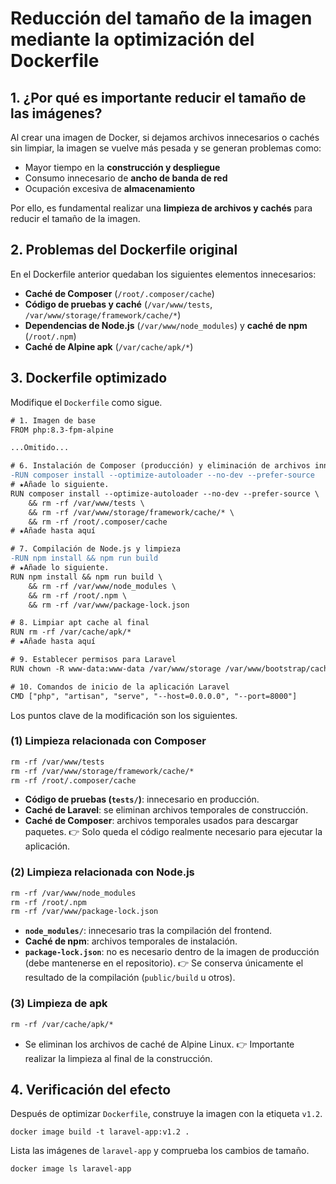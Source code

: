 # Reducción del tamaño de la imagen mediante la optimización del Dockerfile

## 1. ¿Por qué es importante reducir el tamaño de las imágenes?

Al crear una imagen de Docker, si dejamos archivos innecesarios o cachés sin limpiar, la imagen se vuelve más pesada y se generan problemas como:

* Mayor tiempo en la **construcción y despliegue**
* Consumo innecesario de **ancho de banda de red**
* Ocupación excesiva de **almacenamiento**

Por ello, es fundamental realizar una **limpieza de archivos y cachés** para reducir el tamaño de la imagen.

## 2. Problemas del Dockerfile original

En el Dockerfile anterior quedaban los siguientes elementos innecesarios:

* **Caché de Composer** (`/root/.composer/cache`)
* **Código de pruebas y caché** (`/var/www/tests`, `/var/www/storage/framework/cache/*`)
* **Dependencias de Node.js** (`/var/www/node_modules`) y **caché de npm** (`/root/.npm`)
* **Caché de Alpine apk** (`/var/cache/apk/*`)

## 3. Dockerfile optimizado
Modifique el `Dockerfile` como sigue.
```diff
# 1. Imagen de base
FROM php:8.3-fpm-alpine

...Omitido...

# 6. Instalación de Composer (producción) y eliminación de archivos innecesarios
-RUN composer install --optimize-autoloader --no-dev --prefer-source
# ★Añade lo siguiente.
RUN composer install --optimize-autoloader --no-dev --prefer-source \
    && rm -rf /var/www/tests \
    && rm -rf /var/www/storage/framework/cache/* \
    && rm -rf /root/.composer/cache
# ★Añade hasta aquí

# 7. Compilación de Node.js y limpieza
-RUN npm install && npm run build
# ★Añade lo siguiente.
RUN npm install && npm run build \
    && rm -rf /var/www/node_modules \
    && rm -rf /root/.npm \
    && rm -rf /var/www/package-lock.json

# 8. Limpiar apt cache al final
RUN rm -rf /var/cache/apk/*
# ★Añade hasta aquí

# 9. Establecer permisos para Laravel
RUN chown -R www-data:www-data /var/www/storage /var/www/bootstrap/cache

# 10. Comandos de inicio de la aplicación Laravel
CMD ["php", "artisan", "serve", "--host=0.0.0.0", "--port=8000"]
```
Los puntos clave de la modificación son los siguientes.

### (1) Limpieza relacionada con Composer
```dockerfile
rm -rf /var/www/tests
rm -rf /var/www/storage/framework/cache/*
rm -rf /root/.composer/cache
```
* **Código de pruebas (`tests/`)**: innecesario en producción.
* **Caché de Laravel**: se eliminan archivos temporales de construcción.
* **Caché de Composer**: archivos temporales usados para descargar paquetes.
👉 Solo queda el código realmente necesario para ejecutar la aplicación.

### (2) Limpieza relacionada con Node.js
```dockerfile
rm -rf /var/www/node_modules
rm -rf /root/.npm
rm -rf /var/www/package-lock.json
```
* **`node_modules/`**: innecesario tras la compilación del frontend.
* **Caché de npm**: archivos temporales de instalación.
* **`package-lock.json`**: no es necesario dentro de la imagen de producción (debe mantenerse en el repositorio).
👉 Se conserva únicamente el resultado de la compilación (`public/build` u otros).

### (3) Limpieza de apk
```dockerfile
rm -rf /var/cache/apk/*
```
* Se eliminan los archivos de caché de Alpine Linux.
👉 Importante realizar la limpieza al final de la construcción.

## 4. Verificación del efecto
Después de optimizar `Dockerfile`, construye la imagen con la etiqueta `v1.2`.
```
docker image build -t laravel-app:v1.2 .
```
Lista las imágenes de `laravel-app` y comprueba los cambios de tamaño.
```
docker image ls laravel-app
```
